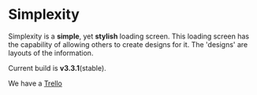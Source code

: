Simplexity
==========

Simplexity is a __simple__, yet __stylish__ loading screen.
This loading screen has the capability of allowing others to create designs for it.
The 'designs' are layouts of the information.

Current build is __v3.3.1__(stable).

We have a [Trello](https://trello.com/b/pXQcpmIa/simplexity)
